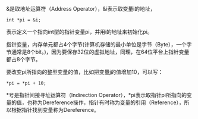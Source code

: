 &是取地址运算符（Address Operator），&i表示取变量i的地址，
```
int *pi = &i;
```
表示定义一个指向int型的指针变量pi，并用i的地址来初始化pi。

指针变量，内存单元都占4个字节(计算机存储的最小单位是字节（Byte），一个字节通常是8个bit。)，因为要保存32位的虚拟地址，同理，在64位平台上指针变量都占8个字节。

要改变pi所指向的整型变量的值，比如把变量j的值增加10，可以写：
```
*pi = *pi + 10;
```

\*号是指针间接寻址运算符（Indirection Operator），*pi表示取指针pi所指向的变量的值，也称为Dereference操作，指针有时称为变量的引用（Reference），所以根据指针找到变量称为Dereference。